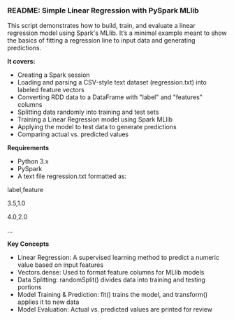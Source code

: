 ### README: Simple Linear Regression with PySpark MLlib



This script demonstrates how to build, train, and evaluate a linear regression model using Spark's MLlib. It’s a minimal example meant to show the basics of fitting a regression line to input data and generating predictions.



**It covers:**

* Creating a Spark session
* Loading and parsing a CSV-style text dataset (regression.txt) into labeled feature vectors
* Converting RDD data to a DataFrame with "label" and "features" columns
* Splitting data randomly into training and test sets
* Training a Linear Regression model using Spark MLlib
* Applying the model to test data to generate predictions
* Comparing actual vs. predicted values



**Requirements**

* Python 3.x
* PySpark
* A text file regression.txt formatted as:



label,feature  

3.5,1.0  

4.0,2.0  

...  



**Key Concepts**

* Linear Regression: A supervised learning method to predict a numeric value based on input features
* Vectors.dense: Used to format feature columns for MLlib models
* Data Splitting: randomSplit() divides data into training and testing portions
* Model Training \& Prediction: fit() trains the model, and transform() applies it to new data
* Model Evaluation: Actual vs. predicted values are printed for review
